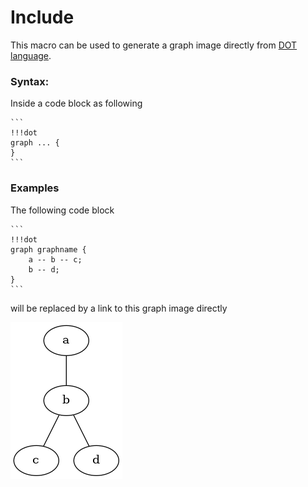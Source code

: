 # Include

This macro can be used to generate a graph image directly from [DOT language](https://en.wikipedia.org/wiki/DOT_(graph_description_language)).

### Syntax:
Inside a code block as following

````
```
!!!dot
graph ... {
}
```
````

### Examples

The following code block
````
```
!!!dot
graph graphname {
    a -- b -- c;
    b -- d;
}
```
````

will be replaced by a link to this graph image directly

![dot_output.png](images/dot_output.png)
